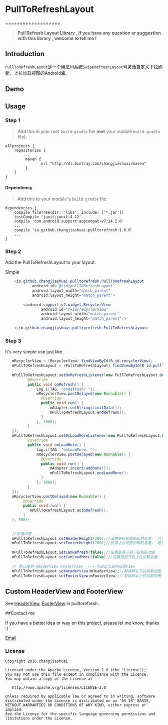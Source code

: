 # PullToRefreshLayout
===================

> **Pull Refresh Layout Library , If you have any question or suggestion  with this library , welcome to tell me !**

## Introduction
`PullToRefreshLayout`是一个用法同系统`SwipeRefreshLayout`可灵活自定义下拉刷新、上拉加载视图的Android库.


## Demo
<!--![avi](screenshots/avi.gif)-->

## Usage

### Step 1

>Add this in your root `build.gradle` file (**not** your module `build.gradle` file):

``` Gradle
allprojects {
	repositories {
		...
		 maven {
                url "http://dl.bintray.com/changjiashuai/maven"
         }
	}
}
```

#### Dependency

>Add this to your module's `build.gradle` file:

```Gradle
dependencies {
    compile fileTree(dir: 'libs', include: ['*.jar'])
    testCompile 'junit:junit:4.12'
    compile 'com.android.support:appcompat-v7:24.2.0'
    ...
    compile 'io.github.changjiashuai:pulltorefresh:1.0.0'
    ...
}
```


### Step 2

Add the PullToRefreshLayout to your layout:

Simple 

```java
    <io.github.changjiashuai.pulltorefresh.PullToRefreshLayout
            android:id="@+id/pullToRefreshLayout"
            android:layout_width="match_parent"
            android:layout_height="match_parent">
            
        <android.support.v7.widget.RecyclerView
                android:id="@+id/recyclerView"
                android:layout_width="match_parent"
                android:layout_height="match_parent"/>
                
    </io.github.changjiashuai.pulltorefresh.PullToRefreshLayout>
```

### Step 3

It's very simple use just like .
```java
   mRecyclerView = (RecyclerView) findViewById(R.id.recyclerView);
   mPullToRefreshLayout = (PullToRefreshLayout) findViewById(R.id.pullToRefreshLayout);
   
   mPullToRefreshLayout.setOnRefreshListener(new PullToRefreshLayout.OnRefreshListener() {
          @Override
          public void onRefresh() {
              Log.i(TAG, "onRefresh: ");
              mRecyclerView.postDelayed(new Runnable() {
                @Override
                public void run() {
                    mAdapter.setStrings(initData());
                    mPullToRefreshLayout.endRefresh();
                }
              }, 1000);
          }
   });
   mPullToRefreshLayout.setOnLoadMoreListener(new PullToRefreshLayout.OnLoadMoreListener() {
          @Override
          public void onLoadMore() {
              Log.i(TAG, "onLoadMore: ");
              mRecyclerView.postDelayed(new Runnable() {
                @Override
                public void run() {
                    mAdapter.insert(addData());
                    mPullToRefreshLayout.endLoadMore();
                }
              }, 1000);
          }
   });
   mRecyclerView.postDelayed(new Runnable() {
        @Override
        public void run() {
           mPullToRefreshLayout.autoRefresh();
        }
   }, 500);
   
   
   //可选设置
   mPullToRefreshLayout.setHeaderHeight(200);//设置刷新视图刷新时高度， 可滑动高度是这个的2倍
   mPullToRefreshLayout.setFooterHeight(200);//设置上拉视图加载时高度， 可滑动高度是这个的2倍
        
   mPullToRefreshLayout.setCanRefresh(false);//设置是否开启下拉刷新功能
   mPullToRefreshLayout.setCanLoadMore(false);//设置是否开启上拉加载功能
   
   // 默认使用 HeaderView FooterView  --> 可自定义支持任意View
   mPullToRefreshLayout.setHeaderView(mHeaderView);//替换默认下拉刷新视图
   mPullToRefreshLayout.setFooterView(mFooterView);//替换默认上拉加载视图
```

## Custom HeaderView and FooterView

See [HeaderView](https://github.com/changjiashuai/PullToRefreshLayout/tree/master/pulltorefresh/src/main/java/io/github/changjiashuai/pulltorefresh/HeaderView.java), [FooterView](https://github.com/changjiashuai/PullToRefreshLayout/tree/master/pulltorefresh/src/main/java/io/github/changjiashuai/pulltorefresh/FooterView.java) in pulltorefresh.


##Contact me

 If you have a better idea or way on this project, please let me know, thanks :)

[Email](mailto:changjiashuai@gmail.com)



### License
```
Copyright 2016 changjiashuai

Licensed under the Apache License, Version 2.0 (the "License");
you may not use this file except in compliance with the License.
You may obtain a copy of the License at

   http://www.apache.org/licenses/LICENSE-2.0

Unless required by applicable law or agreed to in writing, software
distributed under the License is distributed on an "AS IS" BASIS,
WITHOUT WARRANTIES OR CONDITIONS OF ANY KIND, either express or implied.
See the License for the specific language governing permissions and
limitations under the License.
```